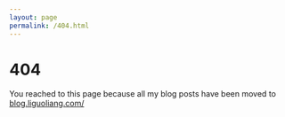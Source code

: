 ```yaml
---
layout: page
permalink: /404.html
---
```


# 404

You reached to this page because all my blog posts have been moved to [blog.liguoliang.com/](http://blog.liguoliang.com/)

